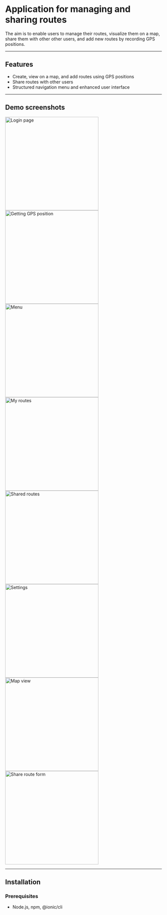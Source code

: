 # Application for managing and sharing routes

The aim is to enable users to manage their routes, visualize them on a map, share them with other other users, and add new routes by recording GPS positions.

---

## Features

- Create, view on a map, and add routes using GPS positions
- Share routes with other users
- Structured navigation menu and enhanced user interface

---

## Demo screenshots

<p><img src="https://drive.usercontent.google.com/download?id=1lrwZiu9V2yChAjfq6LfHuAU8L3RHycDN" alt="Login page" width="300"/>
<img src="https://drive.usercontent.google.com/download?id=1m1yAENHwD22OoYsefMhFtYdzGKZ0VABV" alt="Getting GPS position" width="300"/>
<img src="https://drive.usercontent.google.com/download?id=1lfspmaUlfr5Ho4f8jYEUwLbJdN6KqRoL" alt="Menu" width="300"/>
<img src="https://drive.usercontent.google.com/download?id=1ldJQJahSQxVfQM0eMDGeVMkj6iw_tTRE" alt="My routes" width="300"/>
<img src="https://drive.usercontent.google.com/download?id=1liEEUqMDnvTiHpw9w4PMozlziKiH1Bn8" alt="Shared routes" width="300"/>
<img src="https://drive.usercontent.google.com/download?id=1lqA7BP11-L5H00GO7SPLYs8GN8t92f2F" alt="Settings" width="300"/>
<img src="https://drive.usercontent.google.com/download?id=1EU1jBxj8nKfvCaAzdeq1yafPEGrimcg8k" alt="Map view" width="300"/>
<img src="https://drive.usercontent.google.com/download?id=1lpW6Ti2SlC2PChUI3op8Wo6MrxVBOB70" alt="Share route form" width="300"/></p>

---

## Installation

### Prerequisites

- Node.js, npm, @ionic/cli

